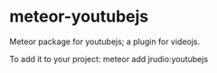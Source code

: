 meteor-youtubejs
================

Meteor package for youtubejs; a plugin for videojs.

To add it to your project:
    meteor add jrudio:youtubejs
